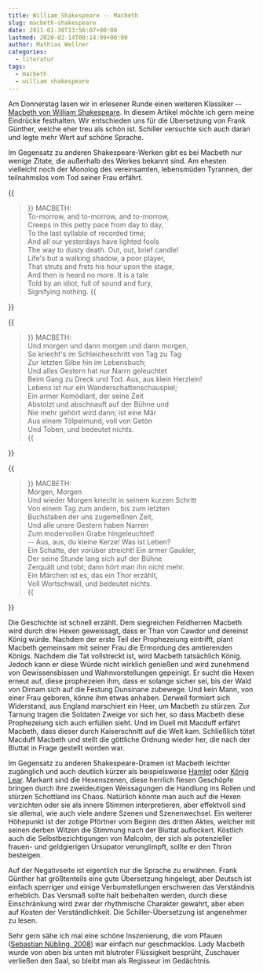 ```yaml
---
title: William Shakespeare -- Macbeth
slug: macbeth-shakespeare
date: 2011-01-30T13:56:07+00:00
lastmod: 2020-02-14T00:14:09+00:00
author: Mathias Wellner
categories:
  - literatur
tags:
  - macbeth
  - william shakespeare
---
```

Am Donnerstag lasen wir in erlesener Runde einen weiteren Klassiker -- [Macbeth von William Shakespeare](http://de.wikipedia.org/wiki/Macbeth_%28Shakespeare%29). In diesem Artikel möchte ich gern meine Eindrücke festhalten. Wir entschieden uns für die Übersetzung von Frank Günther, welche eher treu als schön ist. Schiller versuchte sich auch daran und legte mehr Wert auf schöne Sprache. 
<!--more-->

Im Gegensatz zu anderen Shakespeare-Werken gibt es bei Macbeth nur wenige Zitate, die außerhalb des Werkes bekannt sind. Am ehesten vielleicht noch der Monolog des vereinsamten, lebensmüden Tyrannen, der teilnahmslos vom Tod seiner Frau erfährt. 

{{<blockquote cite="William Shakespeare, Macbeth">}}
MACBETH:<br>
To-morrow, and to-morrow, and to-morrow,<br>
Creeps in this petty pace from day to day,<br>
To the last syllable of recorded time;<br>
And all our yesterdays have lighted fools<br>
The way to dusty death. Out, out, brief candle!<br>
Life's but a walking shadow, a poor player,<br>
That struts and frets his hour upon the stage,<br>
And then is heard no more. It is a tale<br>
Told by an idiot, full of sound and fury,<br>
Signifying nothing.
{{</blockquote>}}

{{<blockquote cite="Übersetzung von Frank Günther">}}
MACBETH:<br>
Und morgen und dann morgen und dann morgen,<br>
So kriecht's im Schleicheschritt von Tag zu Tag<br>
Zur letzten Silbe hin im Lebensbuch;<br>
Und alles Gestern hat nur Narrn geleuchtet<br>
Beim Gang zu Dreck und Tod. Aus, aus klein Herzlein!<br>
Lebens ist nur ein Wanderschattenschauspiel;<br>
Ein armer Komödiant, der seine Zeit<br>
Abstolzt und abschnauft auf der Bühne und<br>
Nie mehr gehört wird dann; ist eine Mär<br>
Aus einem Tölpelmund, voll von Getön<br>
Und Toben, und bedeutet nichts.<br>
{{</blockquote>}}

{{<blockquote cite="Übersetzung von Friedrich Schiller">}}
MACBETH:<br>
Morgen, Morgen<br>
Und wieder Morgen kriecht in seinem kurzen Schritt<br>
Von einem Tag zum andern, bis zum letzten<br>
Buchstaben der uns zugemeßnen Zeit,<br>
Und alle unsre Gestern haben Narren<br>
Zum modervollen Grabe hingeleuchtet!<br>
-- Aus, aus, du kleine Kerze! Was ist Leben?<br>
Ein Schatte, der vorüber streicht! Ein armer Gaukler,<br>
Der seine Stunde lang sich auf der Bühne<br>
Zerquält und tobt; dann hört man ihn nicht mehr.<br>
Ein Märchen ist es, das ein Thor erzählt,<br>
Voll Wortschwall, und bedeutet nichts.<br>
{{</blockquote>}}

Die Geschichte ist schnell erzählt. Dem siegreichen Feldherren Macbeth wird durch drei Hexen geweissagt, dass er Than von Cawdor und dereinst König würde. Nachdem der erste Teil der Prophezeiung eintrifft, plant Macbeth gemeinsam mit seiner Frau die Ermordung des amtierenden Königs. Nachdem die Tat vollstreckt ist, wird Macbeth tatsächlich König. Jedoch kann er diese Würde nicht wirklich genießen und wird zunehmend von Gewissensbissen und Wahnvorstellungen gepeinigt. Er sucht die Hexen erneut auf, diese prophezeien ihm, dass er solange sicher sei, bis der Wald von Dirnam sich auf die Festung Dunsinane zubewege. Und kein Mann, von einer Frau geboren, könne ihm etwas anhaben. Derweil formiert sich Widerstand, aus England marschiert ein Heer, um Macbeth zu stürzen. Zur Tarnung tragen die Soldaten Zweige vor sich her, so dass Macbeth diese Prophezeiung sich auch erfüllen sieht. Und im Duell mit Macduff erfährt Macbeth, dass dieser durch Kaiserschnitt auf die Welt kam. Schließlich tötet Macduff Macbeth und stellt die göttliche Ordnung wieder her, die nach der Bluttat in Frage gestellt worden war. 

Im Gegensatz zu anderen Shakespeare-Dramen ist Macbeth leichter zugänglich und auch deutlich kürzer als beispielsweise [Hamlet](http://de.wikipedia.org/wiki/Hamlet) oder [König Lear](http://de.wikipedia.org/wiki/K%C3%B6nig_Lear). Markant sind die Hexenszenen, diese herrlich fiesen Geschöpfe bringen durch ihre zweideutigen Weissagungen die Handlung ins Rollen und stürzen Schottland ins Chaos. Natürlich könnte man auch auf die Hexen verzichten oder sie als innere Stimmen interpretieren, aber effektvoll sind sie allemal, wie auch viele andere Szenen und Szenenwechsel. Ein weiterer Höhepunkt ist der zotige Pförtner vom Beginn des dritten Aktes, welcher mit seinen derben Witzen die Stimmung nach der Bluttat auflockert. Köstlich auch die Selbstbezichtigungen von Malcolm, der sich als potenzieller frauen- und geldgierigen Ursupator verunglimpft, sollte er den Thron besteigen. 

Auf der Negativseite ist eigentlich nur die Sprache zu erwähnen. Frank Günther hat größtenteils eine gute Übersetzung hingelegt, aber Deutsch ist einfach sperriger und einige Verbumstellungen erschweren das Verständnis erheblich. Das Versmaß sollte halt beibehalten werden, durch diese Einschränkung wird zwar der rhythmische Charakter gewahrt, aber eben auf Kosten der Verständlichkeit. Die Schiller-Übersetzung ist angenehmer zu lesen. 

Sehr gern sähe ich mal eine schöne Inszenierung, die vom Pfauen ([Sebastian Nübling, 2008](http://www.kultur-online.net/?q=node/3880)) war einfach nur geschmacklos. Lady Macbeth wurde von oben bis unten mit blutroter Flüssigkeit besprüht, Zuschauer verließen den Saal, so bleibt man als Regisseur im Gedächtnis.